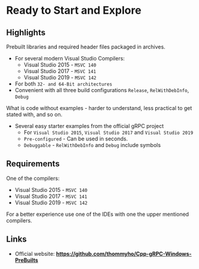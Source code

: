 # Ready to Start and Explore

## Highlights

Prebuilt libraries and required header files packaged in archives.

- For several modern Visual Studio Compilers:
  - Visual Studio 2015 - `MSVC 140`
  - Visual Studio 2017 - `MSVC 141`
  - Visual Studio 2019 - `MSVC 142`
- For both `32- and 64-Bit architectures`
- Convenient with all three build configurations `Release`, `RelWithDebInfo`, `Debug`

What is code without examples - harder to understand, less practical to get stated with, and so on.

- Several easy starter examples from the official gRPC project
  - For `Visual Studio 2015`, `Visual Studio 2017` and `Visual Studio 2019`
  - `Pre-configured` - Can be used in seconds.
  - `Debuggable` - `RelWithDebInfo` and `Debug` include symbols

## Requirements

One of the compilers:

- Visual Studio 2015 - `MSVC 140`
- Visual Studio 2017 - `MSVC 141`
- Visual Studio 2019 - `MSVC 142`

For a better experience use one of the IDEs with one the upper mentioned compilers.

## Links

- Official website: **https://github.com/thommyho/Cpp-gRPC-Windows-PreBuilts**
